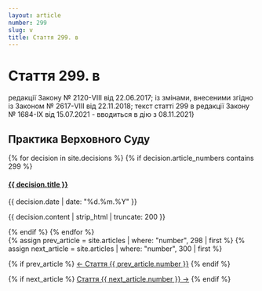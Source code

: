 ```yaml
---
layout: article
number: 299
slug: v
title: Стаття 299. в
---
```


# Стаття 299. в

редакції Закону № 2120-VIII від 22.06.2017; із змінами, внесеними згідно із Законом № 2617-VIII від 22.11.2018; текст статті 299 в редакції Закону № 1684-IX від 15.07.2021 - вводиться в дію з 08.11.2021}

## Практика Верховного Суду

<div class="decisions-container">
{% for decision in site.decisions %}
  {% if decision.article_numbers contains 299 %}
    <div class="decision-item">
      <h4><a href="{{ decision.url }}">{{ decision.title }}</a></h4>
      <p class="decision-date">{{ decision.date | date: "%d.%m.%Y" }}</p>
      <p class="decision-excerpt">{{ decision.content | strip_html | truncate: 200 }}</p>
    </div>
  {% endif %}
{% endfor %}
</div>

<div class="article-navigation">
  {% assign prev_article = site.articles | where: "number", 298 | first %}
  {% assign next_article = site.articles | where: "number", 300 | first %}
  
  {% if prev_article %}
    <a href="{{ prev_article.url }}" class="prev-article">← Стаття {{ prev_article.number }}</a>
  {% endif %}
  
  {% if next_article %}
    <a href="{{ next_article.url }}" class="next-article">Стаття {{ next_article.number }} →</a>
  {% endif %}
</div>
